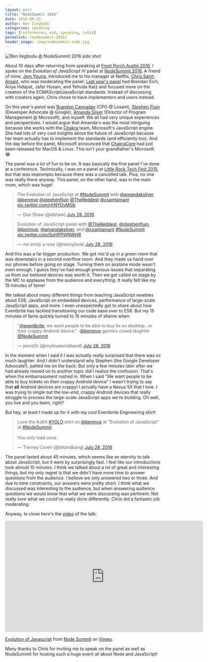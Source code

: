 ```yaml
---
layout: post
title: "NodeSummit 2016"
date: 2016-09-23
author: Ben Ilegbodu
categories: speaking
tags: [conferences, es6, speaking, talks]
permalink: /nodesummit-2016/
header_image: /img/nodesummit-side.jpg
---
```


![Ben Ilegbodu @ NodeSummit 2016 side shot]({{page.header_image}})

About 10 days after returning from speaking at [Front Porch Austin 2016](/front-porch-austin-2016/), I spoke on the _Evolution of JavaScript IV_ panel at [NodeSummit 2016](http://nodesummit.com/). A friend of mine, [Jem Young](https://twitter.com/JemYoung), introduced me to his manager at Netflix, [Chris Saint-Amant](https://twitter.com/csaintamant), who was moderating the panel. [Last year's panel](http://nodesummit.com/media/evolution-of-javascript-iii/) had Brendan Eich, Ariya Hidayat, Jafar Husain, and Yehuda Katz and focused more on the creation of the ECMAScript/JavaScript standards. Instead of discussing with creators again, Chris chose to have implementors and users instead.

On this year's panel was [Brandon Cannaday](https://twitter.com/TheReddest) (CPO @ Losant), [Stephen Fluin](https://twitter.com/stephenfluin) (Developer Advocate @ Google), [Amanda Silver](https://twitter.com/amandaksilver) (Director of Program Management @ Microsoft), and myself. We all had very unique experiences and perspectives. I would argue that Amanda's was the most intriguing because she works with the [Chakra](https://github.com/Microsoft/ChakraCore) team, Microsoft's JavaScript engine. She had lots of very cool insights about the future of JavaScript because her team actually has to implement the standards (and efficiently too). And the day before the panel, Microsoft announced that [ChakraCore](https://github.com/Microsoft/ChakraCore) had just been released for MacOS & Linux. This isn't your grandfather's Microsoft. 😂

The panel was a lot of fun to be on. It was basically the first panel I've done at a conference. Technically, I was on a panel at [Little Rock Tech Fest 2015](/little-rock-tech-fest-2015/), but that was impromptu because there was a cancelled talk. Plus, no one was really there anyway. This panel, on the other hand, was in the main room, which was huge!

<blockquote class="twitter-tweet" data-lang="en"><p lang="en" dir="ltr">The Evolution of JavaScript at <a href="https://twitter.com/hashtag/NodeSummit?src=hash">#NodeSummit</a> with <a href="https://twitter.com/amandaksilver">@amandaksilver</a> <a href="https://twitter.com/benmvp">@benmvp</a> <a href="https://twitter.com/stephenfluin">@stephenfluin</a> <a href="https://twitter.com/TheReddest">@TheReddest</a> <a href="https://twitter.com/csaintamant">@csaintamant</a> <a href="https://t.co/rIrNYOyMGb">pic.twitter.com/rIrNYOyMGb</a></p>&mdash; Dan Shaw (@dshaw) <a href="https://twitter.com/dshaw/status/758714585239040001">July 28, 2016</a></blockquote>
<script async src="//platform.twitter.com/widgets.js" charset="utf-8"></script>

<blockquote class="twitter-tweet" data-lang="en"><p lang="en" dir="ltr">Evolution of JavaScript panel with <a href="https://twitter.com/TheReddest">@TheReddest</a>, <a href="https://twitter.com/stephenfluin">@stephenfluin</a>, <a href="https://twitter.com/benmvp">@benmvp</a>, <a href="https://twitter.com/amandaksilver">@amandaksilver</a>, and <a href="https://twitter.com/csaintamant">@csaintamant</a> <a href="https://twitter.com/hashtag/NodeSummit?src=hash">#NodeSummit</a> <a href="https://t.co/SxHPPWNWHR">pic.twitter.com/SxHPPWNWHR</a></p>&mdash; mx emily a rose (@nexxylove) <a href="https://twitter.com/nexxylove/status/758707418163388416">July 28, 2016</a></blockquote>
<script async src="//platform.twitter.com/widgets.js" charset="utf-8"></script>

And this was a far bigger production. We got mic'd up in a green room that was downstairs in a second overflow room. And they made us hand over our phones before going on stage. Turning them on airplane mode wasn't even enough. I guess they've had enough previous issues that separating us from our beloved devices was worth it. Then we got called on stage by the MC to applause from the audience and everything. It really felt like my 15 minutes of fame!

We talked about many different things from teaching JavaScript newbies about ES6, JavaScript on embedded devices, performance of large-scale JavaScript apps, and more. I even unexpectedly got to share about how Eventbrite has tackled transitioning our code base over to ES6. But my 15 minutes of fame quickly turned to 15 minutes of shame when:

<blockquote class="twitter-tweet" data-lang="en"><p lang="en" dir="ltr">&quot;<a href="https://twitter.com/eventbrite">@eventbrite</a>, we want people to be able to buy tix on desktop...or their crappy Android device.&quot; -<a href="https://twitter.com/benmvp">@benmvp</a> garners crowd laughter <a href="https://twitter.com/NodeSummit">@NodeSummit</a></p>&mdash; jennz0r (@mybluewristband) <a href="https://twitter.com/mybluewristband/status/758710294075940864">July 28, 2016</a></blockquote>
<script async src="//platform.twitter.com/widgets.js" charset="utf-8"></script>

In the moment when I said it I was actually really surprised that there was so much laughter. And I didn't understand why Stephen (the Google Developer Advocate!), patted me on the back. But only a few minutes later after we had already moved on to another topic did I realize the confusion. That's when the embarrassment rushed in. When I said "We want people to be able to buy tickets on their crappy Android device" I wasn't trying to say that **all** Android devices are crappy! I actually have a Nexus 5X that I love. I was trying to single out the _low-end_, crappy Android devices that really struggle to process the large-scale JavaScript apps we're building. Oh well, you live and you learn, right?

But hey, at least I made up for it with my cool Eventbrite Engineering shirt!

<blockquote class="twitter-tweet" data-lang="en"><p lang="en" dir="ltr">Love the AJAX <a href="https://twitter.com/hashtag/YOLO?src=hash">#YOLO</a> shirt on <a href="https://twitter.com/benmvp">@benmvp</a> at &quot;Evolution of JavaScript&quot; at <a href="https://twitter.com/hashtag/NodeSummit?src=hash">#NodeSummit</a>. <br><br>You only load once.</p>&mdash; Tierney Coren (@bitandbang) <a href="https://twitter.com/bitandbang/status/758713406626988033">July 28, 2016</a></blockquote>
<script async src="//platform.twitter.com/widgets.js" charset="utf-8"></script>

The panel lasted about 45 minutes, which seems like an eternity to talk about JavaScript, but it went by surprisingly fast. I feel like our introductions took almost 10 minutes. I think we talked about a lot of great and interesting things, but my only regret is that we didn't have more time to answer questions from the audience. I believe we only answered two or three. And due to time constraints, our answers were pretty short. I _think_ what we discussed was interesting to the audience, but when answering audience questions we would _know_ that what we were discussing was pertinent. Not really sure what we could've really done differently. Chris did a fantastic job moderating.

Anyway, to close here's the [video](https://vimeo.com/album/4104052/video/180426378) of the talk:

<iframe src="https://player.vimeo.com/video/180426378?title=0&byline=0&portrait=0" width="640" height="360" frameborder="0" webkitallowfullscreen mozallowfullscreen allowfullscreen></iframe>
<p><a href="https://vimeo.com/180426378">Evolution of Javascript</a> from <a href="https://vimeo.com/nodesummit">Node Summit</a> on <a href="https://vimeo.com">Vimeo</a>.</p>

Many thanks to Chris for inviting me to speak on the panel as well as NodeSummit for hosting such a huge event all about Node and JavaScript!
